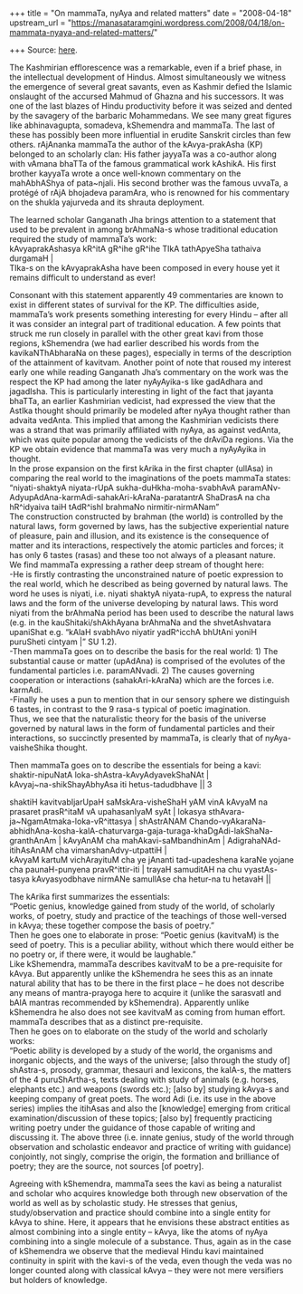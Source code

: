+++
title = "On mammaTa, nyAya and related matters"
date = "2008-04-18"
upstream_url = "https://manasataramgini.wordpress.com/2008/04/18/on-mammata-nyaya-and-related-matters/"

+++
Source: [here](https://manasataramgini.wordpress.com/2008/04/18/on-mammata-nyaya-and-related-matters/).

The Kashmirian efflorescence was a remarkable, even if a brief phase, in the intellectual development of Hindus. Almost simultaneously we witness the emergence of several great savants, even as Kashmir defied the Islamic onslaught of the accursed Mahmud of Ghazna and his successors. It was one of the last blazes of Hindu productivity before it was seized and dented by the savagery of the barbaric Mohammedans. We see many great figures like abhinavagupta, somadeva, kShemendra and mammaTa. The last of these has possibly been more influential in erudite Sanskrit circles than few others. rAjAnanka mammaTa the author of the kAvya-prakAsha (KP) belonged to an scholarly clan: His father jayyaTa was a co-author along with vAmana bhaTTa of the famous grammatical work kAshikA. His first brother kayyaTa wrote a once well-known commentary on the mahAbhAShya of pata\~njali. His second brother was the famous uvvaTa, a protégé of rAjA bhojadeva paramAra, who is renowned for his commentary on the shukla yajurveda and its shrauta deployment.

The learned scholar Ganganath Jha brings attention to a statement that used to be prevalent in among brAhmaNa-s whose traditional education required the study of mammaTa’s work:  
kAvyaprakAshasya kR^itA gR^ihe gR^ihe TIkA tathApyeSha tathaiva durgamaH \|  
TIka-s on the kAvyaprakAsha have been composed in every house yet it remains difficult to understand as ever!

Consonant with this statement apparently 49 commentaries are known to exist in different states of survival for the KP. The difficulties aside, mammaTa’s work presents something interesting for every Hindu – after all it was consider an integral part of traditional education. A few points that struck me run closely in parallel with the other great kavi from those regions, kShemendra (we had earlier described his words from the kavikaNThAbharaNa on these pages), especially in terms of the description of the attainment of kavitvam. Another point of note that roused my interest early one while reading Ganganath Jha’s commentary on the work was the respect the KP had among the later nyAyAyika-s like gadAdhara and jagadIsha. This is particularly interesting in light of the fact that jayanta bhaTTa, an earlier Kashmirian vedicist, had expressed the view that the AstIka thought should primarily be modeled after nyAya thought rather than advaita vedAnta. This implied that among the Kashmirian vedicists there was a strand that was primarily affiliated with nyAya, as against vedAnta, which was quite popular among the vedicists of the drAviDa regions. Via the KP we obtain evidence that mammaTa was very much a nyAyAyika in thought.  
In the prose expansion on the first kArika in the first chapter (ullAsa) in comparing the real world to the imaginations of the poets mammaTa states:  
“niyati-shaktyA niyata-rUpA sukha-duHkha-moha-svabhAvA paramANv-AdyupAdAna-karmAdi-sahakAri-kAraNa-paratantrA ShaDrasA na cha hR^idyaiva taiH tAdR^ishI brahmaNo nirmitir-nirmANam”  
The construction constructed by brahman (the world) is controlled by the natural laws, form governed by laws, has the subjective experiential nature of pleasure, pain and illusion, and its existence is the consequence of matter and its interactions, respectively the atomic particles and forces; it has only 6 tastes (rasas) and these too not always of a pleasant nature.  
We find mammaTa expressing a rather deep stream of thought here:  
-He is firstly contrasting the unconstrained nature of poetic expression to the real world, which he described as being governed by natural laws. The word he uses is niyati, i.e. niyati shaktyA niyata-rupA, to express the natural laws and the form of the universe developing by natural laws. This word niyati from the brAhmaNa period has been used to describe the natural laws (e.g. in the kauShitaki/shAkhAyana brAhmaNa and the shvetAshvatara upaniShat e.g. “kAlaH svabhAvo niyatir yadR^icchA bhUtAni yoniH puruSheti cintyam \|” SU 1.2).  
-Then mammaTa goes on to describe the basis for the real world: 1) The substantial cause or matter (upAdAna) is comprised of the evolutes of the fundamental particles i.e. paramANvadi. 2) The causes governing cooperation or interactions (sahakAri-kAraNa) which are the forces i.e. karmAdi.  
-Finally he uses a pun to mention that in our sensory sphere we distinguish 6 tastes, in contrast to the 9 rasa-s typical of poetic imagination.  
Thus, we see that the naturalistic theory for the basis of the universe governed by natural laws in the form of fundamental particles and their interactions, so succinctly presented by mammaTa, is clearly that of nyAya-vaisheShika thought.

Then mammaTa goes on to describe the essentials for being a kavi:  
shaktir-nipuNatA loka-shAstra-kAvyAdyavekShaNAt \|  
kAvyaj\~na-shikShayAbhyAsa iti hetus-tadudbhave \|\| 3

shaktiH kavitvabIjarUpaH saMskAra-visheShaH yAM vinA kAvyaM na prasaret prasR^itaM vA upahasanIyaM syAt \| lokasya sthAvara-ja\~NgamAtmaka-loka-vR^ittasya \| shAstrANAM Chando-vyAkaraNa-abhidhAna-kosha-kalA-chaturvarga-gaja-turaga-khaDgAdi-lakShaNa-granthAnAm \| kAvyAnAM cha mahAkavi-saMbandhinAm \| AdigrahaNAd-itihAsAnAM cha vimarshanAdvy-utpattiH \|  
kAvyaM kartuM vichArayituM cha ye jAnanti tad-upadeshena karaNe yojane cha paunaH-punyena pravR^ittir-iti \| trayaH samuditAH na chu vyastAs-tasya kAvyasyodbhave nirmANe samullAse cha hetur-na tu hetavaH \|\|

The kArika first summarizes the essentials:  
“Poetic genius, knowledge gained from study of the world, of scholarly works, of poetry, study and practice of the teachings of those well-versed in kAvya; these together compose the basis of poetry.”  
Then he goes one to elaborate in prose: “Poetic genius (kavitvaM) is the seed of poetry. This is a peculiar ability, without which there would either be no poetry or, if there were, it would be laughable.”  
Like kShemendra, mammaTa describes kavitvaM to be a pre-requisite for kAvya. But apparently unlike the kShemendra he sees this as an innate natural ability that has to be there in the first place – he does not describe any means of mantra-prayoga here to acquire it (unlike the sarasvatI and bAlA mantras recommended by kShemendra). Apparently unlike kShemendra he also does not see kavitvaM as coming from human effort. mammaTa describes that as a distinct pre-requisite.  
Then he goes on to elaborate on the study of the world and scholarly works:  
“Poetic ability is developed by a study of the world, the organisms and inorganic objects, and the ways of the universe; \[also through the study of\] shAstra-s, prosody, grammar, thesauri and lexicons, the kalA-s, the matters of the 4 puruShArtha-s, texts dealing with study of animals (e.g. horses, elephants etc.) and weapons (swords etc.); \[also by\] studying kAvya-s and keeping company of great poets. The word Adi
(i.e. its use in the above series) implies the itihAsas and also the
\[knowledge\] emerging from critical examination/discussion of these topics; \[also by\] frequently practicing writing poetry under the guidance of those capable of writing and discussing it. The above three
(i.e. innate genius, study of the world through observation and
scholastic endeavor and practice of writing with guidance) conjointly, not singly, comprise the origin, the formation and brilliance of poetry; they are the source, not sources \[of poetry\].

Agreeing with kShemendra, mammaTa sees the kavi as being a naturalist and scholar who acquires knowledge both through new observation of the world as well as by scholastic study. He stresses that genius, study/observation and practice should combine into a single entity for kAvya to shine. Here, it appears that he envisions these abstract entities as almost combining into a single entity – kAvya, like the atoms of nyAya combining into a single molecule of a substance. Thus, again as in the case of kShemendra we observe that the medieval Hindu kavi maintained continuity in spirit with the kavi-s of the veda, even though the veda was no longer counted along with classical kAvya – they were not mere versifiers but holders of knowledge.

